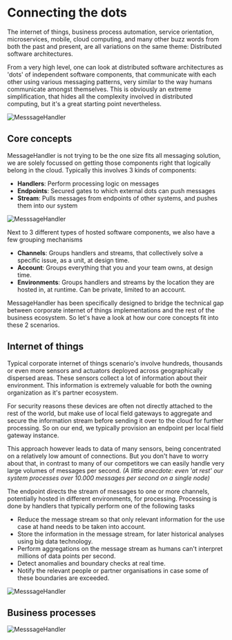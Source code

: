 # Connecting the dots

The internet of things, business process automation, service orientation, microservices, mobile, cloud computing, and many other buzz words from both the past and present, are all variations on the same theme: Distributed software architectures.

From a very high level, one can look at distributed software architectures as 'dots' of independent software components, that communicate with each other using various messaging patterns, very similar to the way humans communicate amongst themselves. This is obviously an extreme simplification, that hides all the complexity involved in distributed computing, but it's a great starting point nevertheless.

![MesssageHandler](/documentation/images/architecture.png)

## Core concepts

MessageHandler is not trying to be the one size fits all messaging solution, we are solely focussed on getting those components right that logically belong in the cloud. Typically this involves 3 kinds of components:

* **Handlers**: Perform processing logic on messages
* **Endpoints**: Secured gates to which external dots can push messages
* **Stream**: Pulls messages from endpoints of other systems, and pushes them into our system

![MesssageHandler](/documentation/images/architecture-concepts.png)

Next to 3 different types of hosted software components, we also have a few grouping mechanisms

* **Channels**: Groups handlers and streams, that collectively solve a specific issue, as a unit, at design time.
* **Account**: Groups everything that you and your team owns, at design time.
* **Environments**: Groups handlers and streams by the location they are hosted in, at runtime. Can be private, limited to an account.

MessageHandler has been specifically designed to bridge the technical gap between corporate internet of things implementations and the rest of the business ecosystem. So let's have a look at how our core concepts fit into these 2 scenarios.

## Internet of things

Typical corporate internet of things scenario's involve hundreds, thousands or even more sensors and actuators deployed across geographically dispersed areas. These sensors collect a lot of information about their environment. This information is extremely valuable for both the owning organization as it's partner ecosystem. 

For security reasons these devices are often not directly attached to the rest of the world, but make use of local field gateways to aggregate and secure the information stream before sending it over to the cloud for further processing. So on our end, we typically provision an endpoint per local field gateway instance. 

This approach however leads to data of many sensors, being concentrated on a relatively low amount of connections. But you don't have to worry about that, in contrast to many of our competitors we can easily handle very large volumes of messages per second. *(A little anecdote: even 'at rest' our system processes over 10.000 messages per second on a single node)*

The endpoint directs the stream of messages to one or more channels, potentially hosted in different environments, for processing. Processing is done by handlers that typically perform one of the following tasks

* Reduce the message stream so that only relevant information for the use case at hand needs to be taken into account.
* Store the information in the message stream, for later historical analyses using big data technology.
* Perform aggregations on the message stream as humans can't interpret millions of data points per second.
* Detect anomalies and boundary checks at real time.
* Notify the relevant people or partner organisations in case some of these boundaries are exceeded.

![MesssageHandler](/documentation/images/architecture-iot.png)

## Business processes

![MesssageHandler](/documentation/images/architecture-business.png)